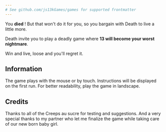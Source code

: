 ```yaml
---
# See github.com/js13kGames/games for supported frontmatter
---
```

You **died** !
But that won't do it for you, so you bargain with Death to live a little more.

Death invite you to play a deadly game where **13 will become your worst nightmare**.

Win and live, loose and you'll regret it.

## Information

The game plays with the mouse or by touch.
Instructions will be displayed on the first run.
For better readability, play the game in landscape.

## Credits

Thanks to all of the Creeps au sucre for testing and suggestions.
And a very special thanks to my partner who let me finalize the game while taking care of our new born baby girl.